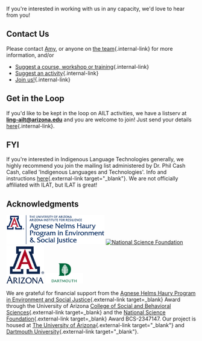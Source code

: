 If you're interested in working with us in any capacity, we'd love to hear from you!

## Contact Us

Please contact [Amy](mailto:avf@arizona.edu), or anyone on [the team](./team.md){.internal-link} for more information, and/or

- [Suggest a course, workshop or training](https://forms.gle/n7kht1euBYcsUA3j8){.internal-link}
- [Suggest an activity](https://forms.gle/piYc85kzFSP9bZV5A){.internal-link}
- [Join us!](https://forms.gle/CB73EGYLr6nSHQVk6){.internal-link}

## Get in the Loop

If you'd like to be kept in the loop on AILT activities, we have a listserv at **ling-ailt@arizona.edu** and you are welcome to join! Just send your details [here](https://forms.gle/CB73EGYLr6nSHQVk6){.internal-link}.

## FYI

If you're interested in Indigenous Language Technologies generally, we highly recommend you join the mailing list administered by Dr. Phil Cash Cash, called 'Indigenous Languages and Technologies'.  Info and instructions [here](http://www.u.arizona.edu/~cashcash/ILAT.html){.external-link target="_blank"}.  We are not officially affiliated with ILAT, but ILAT is great!

## Acknowledgments

<p align="left">
  <a href="https://www.haury.arizona.edu"><img src="../img/logos/haury.png" alt="The Haury Foundation" width="260px"></a>
  <a href="https://nsf.gov"><img src="../img/logos/nsf.png" alt="National Science Foundation" width="135px"></a>
  <a href="https://arizona.edu"><img src="../img/logos/uaz.png" alt="University of Arizona" width="100px"></a>
  <a href="https://dartmouth.edu"><img src="../img/logos/dartmouth.png" alt="Dartmouth University" width="100px"></a>
</p>

We are grateful for financial support from the [Agnese Helms Haury Program in Environment and Social Justice](/){.external-link target=_blank} Award through the University of Arizona [College of Social and Behavioral Sciences](https://sbs.arizona.edu){.external-link target=_blank} and the [National Science Foundation](https://nsf.gov){.external-link target=_blank} Award BCS-2347147.  Our project is housed at [The University of Arizona](https://arizona.edu){.external-link target="_blank"} and [Dartmouth University](https://dartmouth.edu){.external-link target="_blank"}.


